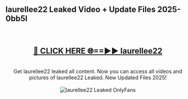 <h2>laurellee22 Leaked Video + Update Files 2025- 0bb5l</h2>
<br>
<div align="center">
<h2><a href="https://libra.edu.pl?laurellee22" rel="nofollow">🔴 CLICK HERE 🌐==►► laurellee22</a></h2>
<br>
Get laurellee22 leaked all content. Now you can access all videos and pictures of laurellee22 Leaked. New Updated Files 2025!
<br>
<br>
<a href="https://libra.edu.pl?laurellee22" rel="nofollow" data-target="animated-image.originalLink"><img src="https://i.ibb.co.com/WyWwxjT/player-gif2.gif" alt="laurellee22 Leaked OnlyFans" style="max-width: 100%; display: inline-block;" data-target="animated-image.originalImage"></a>
</div>
<br>